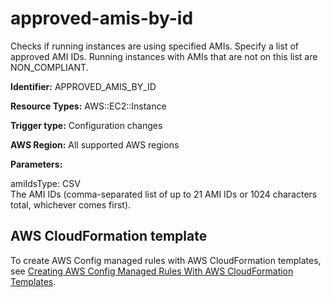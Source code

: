 # approved\-amis\-by\-id<a name="approved-amis-by-id"></a>

Checks if running instances are using specified AMIs\. Specify a list of approved AMI IDs\. Running instances with AMIs that are not on this list are NON\_COMPLIANT\.

**Identifier:** APPROVED\_AMIS\_BY\_ID

**Resource Types:** AWS::EC2::Instance

**Trigger type:** Configuration changes

**AWS Region:** All supported AWS regions

**Parameters:**

amiIdsType: CSV  
The AMI IDs \(comma\-separated list of up to 21 AMI IDs or 1024 characters total, whichever comes first\)\.

## AWS CloudFormation template<a name="w2aac12c33c15b9c33c17"></a>

To create AWS Config managed rules with AWS CloudFormation templates, see [Creating AWS Config Managed Rules With AWS CloudFormation Templates](aws-config-managed-rules-cloudformation-templates.md)\.
